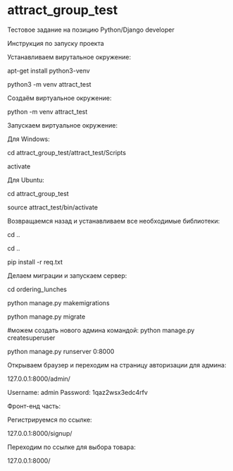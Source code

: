 # attract_group_test
Тестовое задание на позицию Python/Django developer


Инструкция по запуску проекта


Устанавливаем вирутальное окружение:

apt-get install python3-venv

python3 -m venv attract_test

Создаём виртуальное окружение:

python -m venv attract_test

Запускаем виртуальное окружение:

Для Windows:

cd attract_group_test/attract_test/Scripts 

activate

Для Ubuntu:

cd attract_group_test

source attract_test/bin/activate


Возвращаемся назад и устанавливаем все необходимые библиотеки:

cd ..

cd ..

pip install -r req.txt


Делаем миграции и запускаем сервер:

cd ordering_lunches

python manage.py makemigrations

python manage.py migrate

#можем создать нового админа командой: python manage.py createsuperuser

python manage.py runserver 0:8000


Открываем браузер и переходим на страницу авторизации для админа:

127.0.0.1:8000/admin/

Username: admin
Password: 1qaz2wsx3edc4rfv

Фронт-енд часть:

Регистрируемся по ссылке:

127.0.0.1:8000/signup/

Переходим по ссылке для выбора товара:

127.0.0.1:8000/
